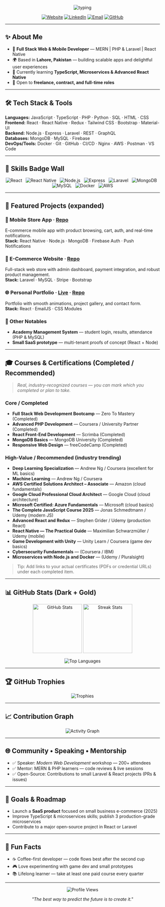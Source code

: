 <!-- ===========================
     Hammad Idrees — Premium README
     Theme: Dark + Gold
     Username: hammad837
     =========================== -->

<p align="center">
  <img src="https://readme-typing-svg.herokuapp.com?size=30&color=FFD700&center=true&vCenter=true&width=700&lines=Hi+I'm+Hammad+%F0%9F%91%8B;Full+Stack+Web+%26+Mobile+Developer;MERN+Stack+%7C+PHP+%26+Laravel;Open+Source+Enthusiast" alt="typing">
</p>

<p align="center">
  <a href="https://hammad.icu" target="_blank"><img alt="Website" src="https://img.shields.io/badge/Portfolio-hammad.icu-FFD700?style=for-the-badge&logo=google-chrome&logoColor=black"></a>
  <a href="https://www.linkedin.com/in/hammad-idrees-b268792b2/" target="_blank"><img alt="LinkedIn" src="https://img.shields.io/badge/LinkedIn-0A66C2?style=for-the-badge&logo=linkedin&logoColor=white"></a>
  <a href="mailto:hammadicu@gmail.com" target="_blank"><img alt="Email" src="https://img.shields.io/badge/Email-D14836?style=for-the-badge&logo=gmail&logoColor=white"></a>
  <a href="https://github.com/hammad837" target="_blank"><img alt="GitHub" src="https://img.shields.io/badge/GitHub-hammad837-FFD700?style=for-the-badge&logo=github&logoColor=black"></a>
</p>

---

## ✨ About Me
- 🎯 **Full Stack Web & Mobile Developer** — MERN | PHP & Laravel | React Native  
- 🌍 Based in **Lahore, Pakistan** — building scalable apps and delightful user experiences  
- 🔭 Currently learning **TypeScript, Microservices & Advanced React Native**  
- 💬 Open to **freelance, contract, and full-time roles**

---

## 🛠 Tech Stack & Tools
**Languages:** JavaScript · TypeScript · PHP · Python · SQL · HTML · CSS  
**Frontend:** React · React Native · Redux · Tailwind CSS · Bootstrap · Material-UI  
**Backend:** Node.js · Express · Laravel · REST · GraphQL  
**Databases:** MongoDB · MySQL · Firebase  
**DevOps/Tools:** Docker · Git · GitHub · CI/CD · Nginx · AWS · Postman · VS Code

---

## 🎯 Skills Badge Wall
<p align="center">
  <img src="https://img.shields.io/badge/React-17.0.2-61DAFB?logo=react&logoColor=black" alt="React"/> &nbsp;
  <img src="https://img.shields.io/badge/React_Native-0.71-61DAFB?logo=react&logoColor=black" alt="React Native"/> &nbsp;
  <img src="https://img.shields.io/badge/Node.js-16.0-339933?logo=nodedotjs&logoColor=white" alt="Node.js"/> &nbsp;
  <img src="https://img.shields.io/badge/Express-4.x-000000?logo=express&logoColor=white" alt="Express"/> &nbsp;
  <img src="https://img.shields.io/badge/Laravel-9.x-F05340?logo=laravel&logoColor=white" alt="Laravel"/> &nbsp;
  <img src="https://img.shields.io/badge/MongoDB-5.0-47A248?logo=mongodb&logoColor=white" alt="MongoDB"/> &nbsp;
  <img src="https://img.shields.io/badge/MySQL-8.0-00758F?logo=mysql&logoColor=white" alt="MySQL"/> &nbsp;
  <img src="https://img.shields.io/badge/Docker-24.0-2496ED?logo=docker&logoColor=white" alt="Docker"/> &nbsp;
  <img src="https://img.shields.io/badge/AWS-Cloud-232F3E?logo=amazon-aws&logoColor=white" alt="AWS"/>
</p>

---

## 🚀 Featured Projects (expanded)
### 📱 Mobile Store App · [Repo](https://github.com/hammad837/mobilestore)
E-commerce mobile app with product browsing, cart, auth, and real-time notifications.  
**Stack:** React Native · Node.js · MongoDB · Firebase Auth · Push Notifications

### 🛒 E-Commerce Website · [Repo](https://github.com/hammad837/ecommerce-site)
Full-stack web store with admin dashboard, payment integration, and robust product management.  
**Stack:** Laravel · MySQL · Stripe · Bootstrap

### 🌐 Personal Portfolio · [Live](https://hammad.icu) · [Repo](https://github.com/hammad837)
Portfolio with smooth animations, project gallery, and contact form.  
**Stack:** React · EmailJS · CSS Modules

### 🔧 Other Notables
- **Academy Management System** — student login, results, attendance (PHP & MySQL)  
- **Small SaaS prototype** — multi-tenant proofs of concept (React + Node)

---

## 🎓 Courses & Certifications (Completed / Recommended)
> *Real, industry-recognized courses — you can mark which you completed or plan to take.*

### Core / Completed
- **Full Stack Web Development Bootcamp** — Zero To Mastery (Completed)  
- **Advanced PHP Development** — Coursera / University Partner (Completed)  
- **React Front-End Development** — Scrimba (Completed)  
- **MongoDB Basics** — MongoDB University (Completed)  
- **Responsive Web Design** — freeCodeCamp (Completed)

### High-Value / Recommended (industry trending)
- **Deep Learning Specialization** — Andrew Ng / Coursera (excellent for ML basics)  
- **Machine Learning** — Andrew Ng / Coursera  
- **AWS Certified Solutions Architect – Associate** — Amazon (cloud fundamentals)  
- **Google Cloud Professional Cloud Architect** — Google Cloud (cloud architecture)  
- **Microsoft Certified: Azure Fundamentals** — Microsoft (cloud basics)  
- **The Complete JavaScript Course 2025** — Jonas Schmedtmann / Udemy (modern JS)  
- **Advanced React and Redux** — Stephen Grider / Udemy (production React)  
- **React Native — The Practical Guide** — Maximilian Schwarzmüller / Udemy (mobile)  
- **Game Development with Unity** — Unity Learn / Coursera (game dev basics)  
- **Cybersecurity Fundamentals** — (Coursera / IBM)  
- **Microservices with Node.js and Docker** — (Udemy / Pluralsight)

> Tip: Add links to your actual certificates (PDFs or credential URLs) under each completed item.

---

## 📊 GitHub Stats (Dark + Gold)
<p align="center">
  <img src="https://github-readme-stats.vercel.app/api?username=hammad837&show_icons=true&theme=tokyonight&title_color=FFD700&icon_color=FFD700" height="160" alt="GitHub Stats" />
  <img src="https://github-readme-streak-stats.vercel.app?user=hammad837&theme=tokyonight&fire=FFD700&ring=FFD700" height="160" alt="Streak Stats" />
</p>

<p align="center">
  <img src="https://github-readme-stats.vercel.app/api/top-langs/?username=hammad837&layout=compact&theme=tokyonight&title_color=FFD700" alt="Top Languages" />
</p>

---

## 🏆 GitHub Trophies
<p align="center">
  <img src="https://github-profile-trophy.vercel.app/?username=hammad837&theme=onedark&no-frame=true&row=1&column=6&margin-w=15&margin-h=15" alt="Trophies" />
</p>

---

## 📈 Contribution Graph
<p align="center">
  <img src="https://github-readme-activity-graph.vercel.app/graph?username=hammad837&theme=react-dark&hide_border=true&area=true&title_color=FFD700&color=FFD700" alt="Activity Graph" />
</p>

---

## 🌐 Community • Speaking • Mentorship
- ✅ Speaker: *Modern Web Development* workshop — 200+ attendees  
- ✅ Mentor: MERN & PHP learners — code reviews & live sessions  
- ✅ Open-Source: Contributions to small Laravel & React projects (PRs & issues)

---

## 🎯 Goals & Roadmap
- Launch a **SaaS product** focused on small business e-commerce (2025)  
- Improve TypeScript & microservices skills; publish 3 production-grade microservices  
- Contribute to a major open-source project in React or Laravel

---

## 🎲 Fun Facts
- ☕ Coffee-first developer — code flows best after the second cup  
- 🎮 Love experimenting with game dev and small prototypes  
- 📚 Lifelong learner — take at least one paid course every quarter

---

<p align="center">
  <img src="https://komarev.com/ghpvc/?username=hammad837&style=flat-square&color=FFD700" alt="Profile Views" />
</p>

<p align="center"><i>"The best way to predict the future is to create it."</i></p>
